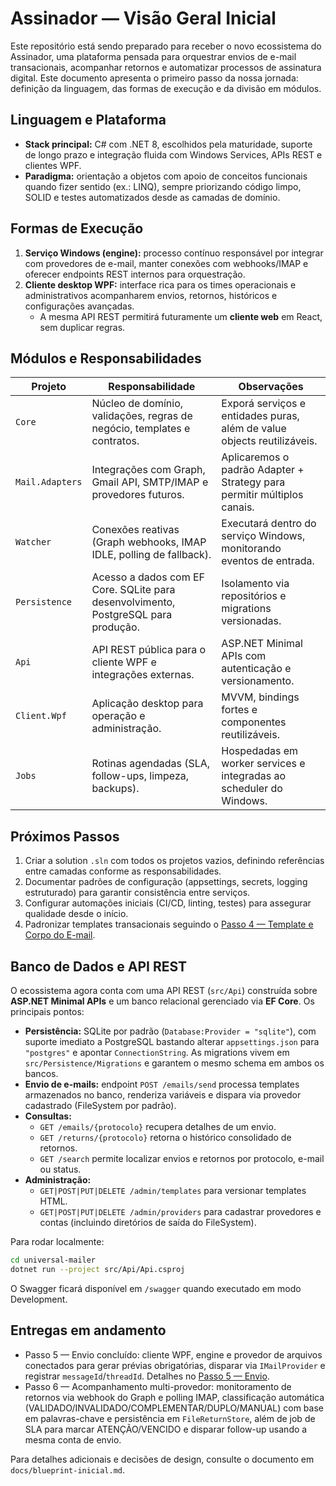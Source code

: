 # Assinador — Visão Geral Inicial

Este repositório está sendo preparado para receber o novo ecossistema do Assinador, uma plataforma pensada para orquestrar envios de e-mail transacionais, acompanhar retornos e automatizar processos de assinatura digital. Este documento apresenta o primeiro passo da nossa jornada: definição da linguagem, das formas de execução e da divisão em módulos.

## Linguagem e Plataforma

* **Stack principal:** C# com .NET 8, escolhidos pela maturidade, suporte de longo prazo e integração fluida com Windows Services, APIs REST e clientes WPF.
* **Paradigma:** orientação a objetos com apoio de conceitos funcionais quando fizer sentido (ex.: LINQ), sempre priorizando código limpo, SOLID e testes automatizados desde as camadas de domínio.

## Formas de Execução

1. **Serviço Windows (engine):** processo contínuo responsável por integrar com provedores de e-mail, manter conexões com webhooks/IMAP e oferecer endpoints REST internos para orquestração.
2. **Cliente desktop WPF:** interface rica para os times operacionais e administrativos acompanharem envios, retornos, históricos e configurações avançadas.
   * A mesma API REST permitirá futuramente um **cliente web** em React, sem duplicar regras.

## Módulos e Responsabilidades

| Projeto | Responsabilidade | Observações |
|---------|------------------|-------------|
| `Core` | Núcleo de domínio, validações, regras de negócio, templates e contratos. | Exporá serviços e entidades puras, além de value objects reutilizáveis. |
| `Mail.Adapters` | Integrações com Graph, Gmail API, SMTP/IMAP e provedores futuros. | Aplicaremos o padrão Adapter + Strategy para permitir múltiplos canais. |
| `Watcher` | Conexões reativas (Graph webhooks, IMAP IDLE, polling de fallback). | Executará dentro do serviço Windows, monitorando eventos de entrada. |
| `Persistence` | Acesso a dados com EF Core. SQLite para desenvolvimento, PostgreSQL para produção. | Isolamento via repositórios e migrations versionadas. |
| `Api` | API REST pública para o cliente WPF e integrações externas. | ASP.NET Minimal APIs com autenticação e versionamento. |
| `Client.Wpf` | Aplicação desktop para operação e administração. | MVVM, bindings fortes e componentes reutilizáveis. |
| `Jobs` | Rotinas agendadas (SLA, follow-ups, limpeza, backups). | Hospedadas em worker services e integradas ao scheduler do Windows. |

## Próximos Passos

1. Criar a solution `.sln` com todos os projetos vazios, definindo referências entre camadas conforme as responsabilidades.
2. Documentar padrões de configuração (appsettings, secrets, logging estruturado) para garantir consistência entre serviços.
3. Configurar automações iniciais (CI/CD, linting, testes) para assegurar qualidade desde o início.
4. Padronizar templates transacionais seguindo o [Passo 4 — Template e Corpo do E-mail](docs/passo-4-template-email.md).

## Banco de Dados e API REST

O ecossistema agora conta com uma API REST (`src/Api`) construída sobre **ASP.NET Minimal APIs** e um banco relacional gerenciado via **EF Core**. Os principais pontos:

* **Persistência:** SQLite por padrão (`Database:Provider = "sqlite"`), com suporte imediato a PostgreSQL bastando alterar `appsettings.json` para `"postgres"` e apontar `ConnectionString`. As migrations vivem em `src/Persistence/Migrations` e garantem o mesmo schema em ambos os bancos.
* **Envio de e-mails:** endpoint `POST /emails/send` processa templates armazenados no banco, renderiza variáveis e dispara via provedor cadastrado (FileSystem por padrão).
* **Consultas:**
  * `GET /emails/{protocolo}` recupera detalhes de um envio.
  * `GET /returns/{protocolo}` retorna o histórico consolidado de retornos.
  * `GET /search` permite localizar envios e retornos por protocolo, e-mail ou status.
* **Administração:**
  * `GET|POST|PUT|DELETE /admin/templates` para versionar templates HTML.
  * `GET|POST|PUT|DELETE /admin/providers` para cadastrar provedores e contas (incluindo diretórios de saída do FileSystem).

Para rodar localmente:

```bash
cd universal-mailer
dotnet run --project src/Api/Api.csproj
```

O Swagger ficará disponível em `/swagger` quando executado em modo Development.

## Entregas em andamento

* Passo 5 — Envio concluído: cliente WPF, engine e provedor de arquivos conectados para gerar prévias obrigatórias, disparar via `IMailProvider` e registrar `messageId`/`threadId`. Detalhes no [Passo 5 — Envio](docs/passo-5-envio.md).
* Passo 6 — Acompanhamento multi-provedor: monitoramento de retornos via webhook do Graph e polling IMAP, classificação automática (VALIDADO/INVALIDADO/COMPLEMENTAR/DUPLO/MANUAL) com base em palavras-chave e persistência em `FileReturnStore`, além de job de SLA para marcar ATENÇÃO/VENCIDO e disparar follow-up usando a mesma conta de envio.

Para detalhes adicionais e decisões de design, consulte o documento em `docs/blueprint-inicial.md`.
